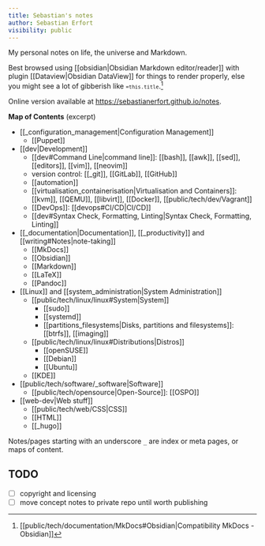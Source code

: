 ```yaml
---
title: Sebastian's notes
author: Sebastian Erfort
visibility: public
---
```


My personal notes on life, the universe and Markdown.

Best browsed using [[obsidian|Obsidian Markdown editor/reader]] with plugin [[Dataview|Obsidian DataView]] for things to render properly, else you might see a lot of gibberish like <code>`=this.title`</code>.[^1]

Online version available at <https://sebastianerfort.github.io/notes>.


**Map of Contents** (excerpt)

- [[_configuration_management|Configuration Management]]
    - [[Puppet]]
- [[dev|Development]]
    - [[dev#Command Line|command line]]: [[bash]], [[awk]], [[sed]], [[editors]], [[vim]], [[neovim]]
    - version control: [[_git]], [[GitLab]], [[GitHub]]
    - [[automation]]
    - [[virtualisation_containerisation|Virtualisation and Containers]]: [[kvm]], [[QEMU]], [[libvirt]], [[Docker]], [[public/tech/dev/Vagrant]]
    - [[DevOps]]: [[devops#CI/CD|CI/CD]]
    - [[dev#Syntax Check, Formatting, Linting|Syntax Check, Formatting, Linting]]
- [[_documentation|Documentation]], [[_productivity]] and [[writing#Notes|note-taking]]
    - [[MkDocs]]
    - [[Obsidian]]
    - [[Markdown]]
    - [[LaTeX]]
    - [[Pandoc]]
- [[Linux]] and [[system_administration|System Administration]]
    - [[public/tech/linux/linux#System|System]]
        - [[sudo]]
        - [[systemd]]
        - [[partitions_filesystems|Disks, partitions and filesystems]]: [[btrfs]], [[imaging]]
    - [[public/tech/linux/linux#Distributions|Distros]]
        - [[openSUSE]]
        - [[Debian]]
        - [[Ubuntu]]
    - [[KDE]]
- [[public/tech/software/_software|Software]]
    - [[public/tech/opensource|Open-Source]]: [[OSPO]]
- [[web-dev|Web stuff]]
    - [[public/tech/web/CSS|CSS]]
    - [[HTML]]
    - [[_hugo]]

Notes/pages starting with an underscore `_` are index or meta pages, or maps of content.

## TODO

- [ ] copyright and licensing
- [ ] move concept notes to private repo until worth publishing

[^1]: [[public/tech/documentation/MkDocs#Obsidian|Compatibility MkDocs - Obsidian]]

